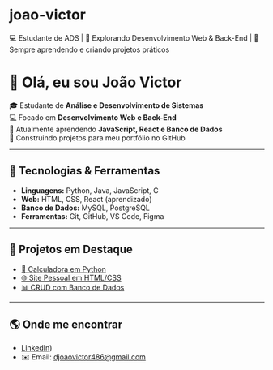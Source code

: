 # joao-victor
💻 Estudante de ADS | 🚀 Explorando Desenvolvimento Web &amp; Back-End | 🌱 Sempre aprendendo e criando projetos práticos
# 👋 Olá, eu sou João Victor

🎓 Estudante de **Análise e Desenvolvimento de Sistemas**  
💻 Focado em **Desenvolvimento Web e Back-End**  
🌱 Atualmente aprendendo **JavaScript, React e Banco de Dados**  
🚀 Construindo projetos para meu portfólio no GitHub  

---

## 🔧 Tecnologias & Ferramentas  
- **Linguagens:** Python, Java, JavaScript, C  
- **Web:** HTML, CSS, React (aprendizado)  
- **Banco de Dados:** MySQL, PostgreSQL  
- **Ferramentas:** Git, GitHub, VS Code, Figma  

---

## 📌 Projetos em Destaque  
- [🔢 Calculadora em Python](https://github.com/jotag7s/calculadora.phyton.git)
- [🌐 Site Pessoal em HTML/CSS](https://github.com/jotag7s/site_pessoalhtml.css.git) 
- [📊 CRUD com Banco de Dados](https://github.com/jotag7s/crud_python_sqlite.git)  

---

## 🌎 Onde me encontrar  
- [LinkedIn](https://www.linkedin.com/in/jo%C3%A3o-victor-da-silva-santos-15879a37b/))  
- ✉️ Email: djoaovictor486@gmail.com
